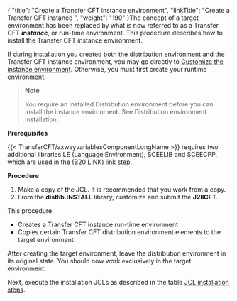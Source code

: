 {
    "title": "Create a Transfer CFT instance environment",
    "linkTitle": "Create a Transfer CFT instance ",
    "weight": "190"
}The concept of a <span class="span_6">target</span> environment has been replaced by what is now referred to as a Transfer CFT <span class="span_6" style="font-style: italic;">**instance**</span>, or run-time environment. This procedure describes how to install the Transfer CFT<span class="span_2"> </span><span class="span_6">instance</span> environment.

If during installation you created both the distribution environment and the Transfer CFT instance environment, you may go directly to [<span class="span_6">Customize the instance environment</span>](../../t_customize_instance_zos). Otherwise, you must first create your runtime environment.

> **Note**
>
> You require an installed Distribution environment before you can install the instance environment. See Distribution environment installation.

****Prerequisites****

{{< TransferCFT/axwayvariablesComponentLongName  >}} requires two additional libraries LE (Language Environment), SCEELIB and SCEECPP, which are used in the (B20 LINK) link step.

****Procedure****

1. Make a copy of the JCL. It is recommended that you work from a copy.
1. From the **distlib.INSTALL** library, customize and submit the **J2IICFT**.

This procedure:

- Creates a Transfer CFT instance run-time environment
- Copies certain Transfer CFT distribution environment elements to the target environment

After creating the target environment, leave the distribution environment in its original state. You should now work exclusively in the target environment.

Next, execute the installation JCLs as described in the table [JCL installation steps]().

